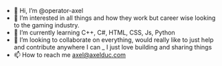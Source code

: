 - 👋 Hi, I’m @operator-axel
- 👀 I’m interested in all things and how they work but career wise looking to the gaming industry. 
- 🌱 I’m currently learning C++, C#, HTML, CSS, Js, Python
- 💞️ I’m looking to collaborate on everything, would really like to just help and contribute anywhere  I can _ I just love  building and sharing things
- 📫 How to reach me axel@axelduc.com

<!---
operator-axel/operator-axel is a ✨ special ✨ repository because its `README.md` (this file) appears on your GitHub profile.
You can click the Preview link to take a look at your changes.
--->
